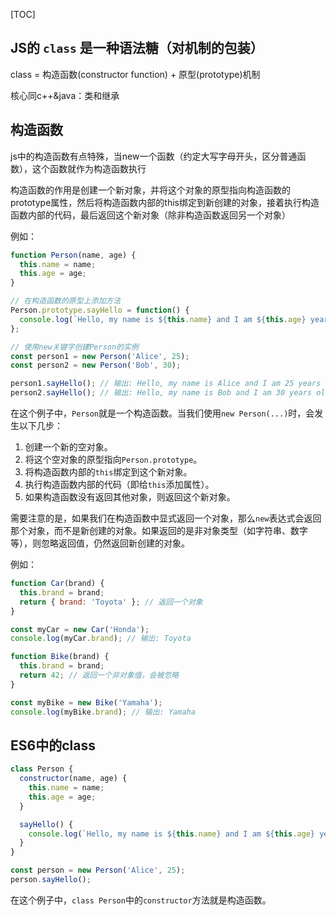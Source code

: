 [TOC]

## JS的 `class` 是一种语法糖（对机制的包装）

class = 构造函数(constructor function) + 原型(prototype)机制

核心同c++&java：类和继承

## 构造函数

js中的构造函数有点特殊，当new一个函数（约定大写字母开头，区分普通函数），这个函数就作为构造函数执行

构造函数的作用是创建一个新对象，并将这个对象的原型指向构造函数的prototype属性，然后将构造函数内部的this绑定到新创建的对象，接着执行构造函数内部的代码，最后返回这个新对象（除非构造函数返回另一个对象）

例如：
```js
function Person(name, age) {
  this.name = name;
  this.age = age;
}

// 在构造函数的原型上添加方法
Person.prototype.sayHello = function() {
  console.log(`Hello, my name is ${this.name} and I am ${this.age} years old.`);
};

// 使用new关键字创建Person的实例
const person1 = new Person('Alice', 25);
const person2 = new Person('Bob', 30);

person1.sayHello(); // 输出: Hello, my name is Alice and I am 25 years old.
person2.sayHello(); // 输出: Hello, my name is Bob and I am 30 years old
```

在这个例子中，`Person`就是一个构造函数。当我们使用`new Person(...)`时，会发生以下几步：

1. 创建一个新的空对象。
2. 将这个空对象的原型指向`Person.prototype`。
3. 将构造函数内部的`this`绑定到这个新对象。
4. 执行构造函数内部的代码（即给`this`添加属性）。
5. 如果构造函数没有返回其他对象，则返回这个新对象。

需要注意的是，如果我们在构造函数中显式返回一个对象，那么`new`表达式会返回那个对象，而不是新创建的对象。如果返回的是非对象类型（如字符串、数字等），则忽略返回值，仍然返回新创建的对象。

例如：

```js
function Car(brand) {
  this.brand = brand;
  return { brand: 'Toyota' }; // 返回一个对象
}

const myCar = new Car('Honda');
console.log(myCar.brand); // 输出: Toyota

function Bike(brand) {
  this.brand = brand;
  return 42; // 返回一个非对象值，会被忽略
}

const myBike = new Bike('Yamaha');
console.log(myBike.brand); // 输出: Yamaha
```

## ES6中的class

```js
class Person {
  constructor(name, age) {
    this.name = name;
    this.age = age;
  }

  sayHello() {
    console.log(`Hello, my name is ${this.name} and I am ${this.age} years old.`);
  }
}

const person = new Person('Alice', 25);
person.sayHello();
```

在这个例子中，`class Person`中的`constructor`方法就是构造函数。